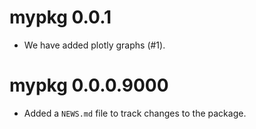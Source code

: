 # mypkg 0.0.1

* We have added plotly graphs (#1).

# mypkg 0.0.0.9000

* Added a `NEWS.md` file to track changes to the package.
